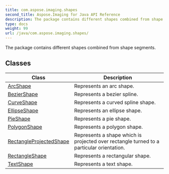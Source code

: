 ```yaml
---
title: com.aspose.imaging.shapes
second_title: Aspose.Imaging for Java API Reference
description: The package contains different shapes combined from shape segments.
type: docs
weight: 99
url: /java/com.aspose.imaging.shapes/
---
```


The package contains different shapes combined from shape segments.


## Classes

| Class | Description |
| --- | --- |
| [ArcShape](../com.aspose.imaging.shapes/arcshape) | Represents an arc shape. |
| [BezierShape](../com.aspose.imaging.shapes/beziershape) | Represents a bezier spline. |
| [CurveShape](../com.aspose.imaging.shapes/curveshape) | Represents a curved spline shape. |
| [EllipseShape](../com.aspose.imaging.shapes/ellipseshape) | Represents an ellipse shape. |
| [PieShape](../com.aspose.imaging.shapes/pieshape) | Represents a pie shape. |
| [PolygonShape](../com.aspose.imaging.shapes/polygonshape) | Represents a polygon shape. |
| [RectangleProjectedShape](../com.aspose.imaging.shapes/rectangleprojectedshape) | Represents a shape which is projected over rectangle turned to a particular orientation. |
| [RectangleShape](../com.aspose.imaging.shapes/rectangleshape) | Represents a rectangular shape. |
| [TextShape](../com.aspose.imaging.shapes/textshape) | Represents a text shape. |
